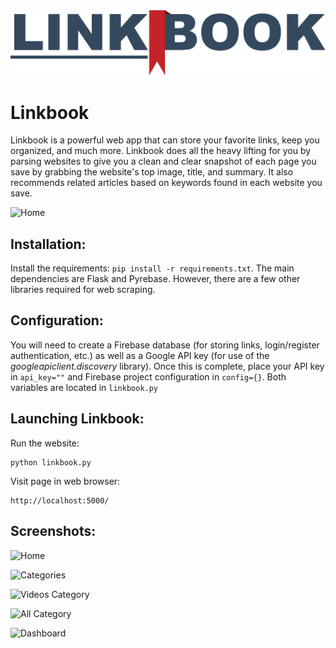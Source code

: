 <div align="center">
	<img src="static/linkbook_logo_main.png" alt="Linkbook Logo">
</div>

# Linkbook

Linkbook is a powerful web app that can store your favorite links, keep you organized, and much more. Linkbook does all the heavy lifting for you by parsing websites to give you a clean and clear snapshot of each page you save by grabbing the website's top image, title, and summary. It also recommends related articles based on keywords found in each website you save.

![Home](https://raw.githubusercontent.com/wyattharrell/linkbook/master/static/website/cardexample.png?token=AFAYOTPBEHK6AYNMNM2F2ES6BE2UW)

## Installation:

Install the requirements: `pip install -r requirements.txt`. The main dependencies are Flask and Pyrebase. However, there are a few other libraries required for web scraping.

## Configuration:

You will need to create a Firebase database (for storing links, login/register authentication, etc.) as well as a Google API key (for use of the *googleapiclient.discovery* library). Once this is complete, place your API key in `api_key=""` and Firebase project configuration in `config={}`. Both variables are located in `linkbook.py` 

## Launching Linkbook:

Run the website:
```
python linkbook.py
```

Visit page in web browser:
```
http://localhost:5000/
```

## Screenshots:

![Home](https://raw.githubusercontent.com/wyattharrell/linkbook/master/static/website/home.png?token=AFAYOTO6XASR6RG2FSKPAPS6BEYQ4)

![Categories](https://raw.githubusercontent.com/wyattharrell/linkbook/master/static/website/cats.png?token=AFAYOTMOKVDB7OXG2QRITDS6BEZTO)

![Videos Category](https://raw.githubusercontent.com/wyattharrell/linkbook/master/static/website/videos.png?token=AFAYOTI6G76KWWFYLEJ22V26BE2YI)

![All Category](https://raw.githubusercontent.com/wyattharrell/linkbook/master/static/website/all.png?token=AFAYOTOYRNPRUEHDBATYNOC6BE45Q)

![Dashboard](https://raw.githubusercontent.com/wyattharrell/linkbook/master/static/website/dashboard.png?token=AFAYOTLNQ5JAHINJALTSOUK6BE45I)
